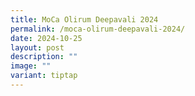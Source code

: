 ```yaml
---
title: MoCa Olirum Deepavali 2024
permalink: /moca-olirum-deepavali-2024/
date: 2024-10-25
layout: post
description: ""
image: ""
variant: tiptap
---
```

